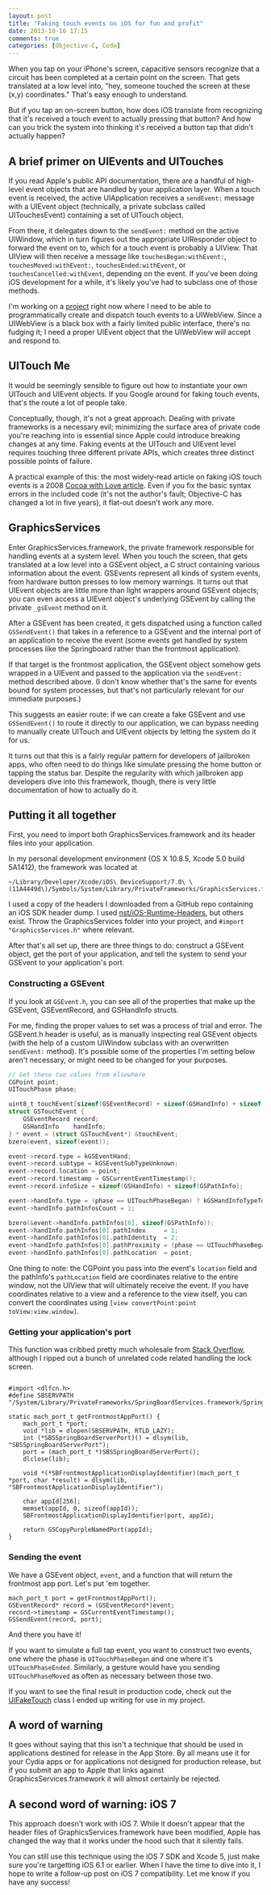 ```yaml
---
layout: post
title: "Faking touch events on iOS for fun and profit"
date: 2013-10-16 17:15
comments: true
categories: [Objective-C, Code]
---
```


When you tap on your iPhone's screen, capacitive sensors recognize that a circuit has been completed at a certain point on the screen. That gets translated at a low level into, "hey, someone touched the screen at these (x,y) coordinates." That's easy enough to understand.

But if you tap an on-screen button, how does iOS translate from recognizing that it's received a touch event to actually pressing that button? And how can you trick the system into thinking it's received a button tap that didn't actually happen?

## A brief primer on UIEvents and UITouches
If you read Apple's public API documentation, there are a handful of high-level event objects that are handled by your application layer. When a touch event is received, the active UIApplication receives a `sendEvent:` message with a UIEvent object (technically, a private subclass called UITouchesEvent) containing a set of UITouch object.

From there, it delegates down to the `sendEvent:` method on the active UIWindow, which in turn figures out the appropriate UIResponder object to forward the event on to, which for a touch event is probably a UIView. That UIView will then receive a message like `touchesBegan:withEvent:`, `touchesMoved:withEvent:`, `touchesEnded:withEvent`, or `touchesCancelled:withEvent`, depending on the event. If you've been doing iOS development for a while, it's likely you've had to subclass one of those methods.

I'm working on a [project](https://github.com/lazerwalker/capybara-touch) right now where I need to be able to programmatically create and dispatch touch events to a UIWebView. Since a UIWebView is a black box with a fairly limited public interface, there's no fudging it; I need a proper UIEvent object that the UIWebView will accept and respond to.

## UITouch Me
It would be seemingly sensible to figure out how to instantiate your own UITouch and UIEvent objects. If you Google around for faking touch events, that's the route a lot of people take.

Conceptually, though, it's not a great approach. Dealing with private frameworks is a necessary evil; minimizing the surface area of private code you're reaching into is essential since Apple could introduce breaking changes at any time. Faking events at the UITouch and UIEvent level requires touching three different private APIs, which creates three distinct possible points of failure.

A practical example of this: the most widely-read article on faking iOS touch events is a 2008 [Cocoa with Love article](http://www.cocoawithlove.com/2008/10/synthesizing-touch-event-on-iphone.html). Even if you fix the basic syntax errors in the included code (it's not the author's fault; Objective-C has changed a lot in five years), it flat-out doesn't work any more.


## GraphicsServices

Enter GraphicsServices.framework, the private framework responsible for handling events at a system level. When you touch the screen, that gets translated at a low level into a GSEvent object, a C struct containing various information about the event. GSEvents represent all kinds of system events, from hardware button presses to low memory warnings. It turns out that UIEvent objects are little more than light wrappers around GSEvent objects; you can even access a UIEvent object's underlying GSEvent by calling the private `_gsEvent` method on it.

After a GSEvent has been created, it gets dispatched using a function called `GSSendEvent()` that takes in a reference to a GSEvent and the internal port of an application to receive the event (some events get handled by system processes like the Springboard rather than the frontmost application).

If that target is the frontmost application, the GSEvent object somehow gets wrapped in a UIEvent and passed to the application via the `sendEvent:` method described above. (I don't know whether that's the same for events bound for system processes, but that's not particularly relevant for our immediate purposes.)


This suggests an easier route: if we can create a fake GSEvent and use `GSSendEvent()` to route it directly to our application, we can bypass needing to manually create UITouch and UIEvent objects by letting the system do it for us.

It turns out that this is a fairly regular pattern for developers of jailbroken apps, who  often need to do things like simulate pressing the home button or tapping the status bar. Despite the regularity with which jailbroken app developers dive into this framework, though, there is very little documentation of how to actually do it.

## Putting it all together

First, you need to import both GraphicsServices.framework and its header files into your application.

In my personal development environment (OS X 10.8.5, Xcode 5.0 build 5A1412), the framework was located at

	~/Library/Developer/Xcode/iOS\ DeviceSupport/7.0\ \(11A4449d\)/Symbols/System/Library/PrivateFrameworks/GraphicsServices.framework`

I used a copy of the headers I downloaded from a GitHub repo containing an iOS SDK header dump. I used [nst/iOS-Runtime-Headers](https://github.com/nst/iOS-Runtime-Headers), but others exist. Throw the GraphicsServices folder into your project, and `#import "GraphicsServices.h"` where relevant.

After that's all set up, there are three things to do: construct a GSEvent object, get the port of your application, and tell the system to send your GSEvent to your application's port.

### Constructing a GSEvent

If you look at `GSEvent.h`, you can see all of the properties that make up the GSEvent, GSEventRecord, and GSHandInfo structs.

For me, finding the proper values to set was a process of trial and error. The GSEvent.h header is useful, as is manually inspecting real GSEvent objects (with the help of a custom UIWindow subclass with an overwritten `sendEvent:` method). It's possible some of the properties I'm setting below aren't necessary, or might need to be changed for your purposes.

``` objective-c
// Get these two values from elsewhere
CGPoint point;
UITouchPhase phase;

uint8_t touchEvent[sizeof(GSEventRecord) + sizeof(GSHandInfo) + sizeof(GSPathInfo)];
struct GSTouchEvent {
    GSEventRecord record;
    GSHandInfo    handInfo;
} * event = (struct GSTouchEvent*) &touchEvent;
bzero(event, sizeof(event));

event->record.type = kGSEventHand;
event->record.subtype = kGSEventSubTypeUnknown;
event->record.location = point;
event->record.timestamp = GSCurrentEventTimestamp();
event->record.infoSize = sizeof(GSHandInfo) + sizeof(GSPathInfo);

event->handInfo.type = (phase == UITouchPhaseBegan) ? kGSHandInfoTypeTouchDown : kGSHandInfoTypeTouchUp;
event->handInfo.pathInfosCount = 1;

bzero(&event->handInfo.pathInfos[0], sizeof(GSPathInfo));
event->handInfo.pathInfos[0].pathIndex     = 1;
event->handInfo.pathInfos[0].pathIdentity  = 2;
event->handInfo.pathInfos[0].pathProximity = (phase == UITouchPhaseBegan) ? 0x03 : 0x00;
event->handInfo.pathInfos[0].pathLocation  = point;

```


One thing to note: the CGPoint you pass into the event's `location` field and the pathInfo's `pathLocation` field are coordinates relative to the entire window, not the UIView that will ultimately receive the event. If you have coordinates relative to a view and a reference to the view itself, you can convert the coordinates using `[view convertPoint:point toView:view.window]`.

### Getting your application's port

This function was cribbed pretty much wholesale from [Stack Overflow](http://stackoverflow.com/questions/16156831/how-to-find-the-purple-port-for-the-front-most-application-in-ios-5-and-above/16157532), although I ripped out a bunch of unrelated code related handling the lock screen.

```

#import <dlfcn.h>
#define SBSERVPATH  "/System/Library/PrivateFrameworks/SpringBoardServices.framework/SpringBoardServices"

static mach_port_t getFrontmostAppPort() {
	mach_port_t *port;
	void *lib = dlopen(SBSERVPATH, RTLD_LAZY);
	int (*SBSSpringBoardServerPort)() = dlsym(lib, "SBSSpringBoardServerPort");
	port = (mach_port_t *)SBSSpringBoardServerPort();
	dlclose(lib);

	void *(*SBFrontmostApplicationDisplayIdentifier)(mach_port_t *port, char *result) = dlsym(lib, "SBFrontmostApplicationDisplayIdentifier");

	char appId[256];
	memset(appId, 0, sizeof(appId));
	SBFrontmostApplicationDisplayIdentifier(port, appId);

	return GSCopyPurpleNamedPort(appId);
}
```

### Sending the event

We have a GSEvent object, `event`, and a function that will return the frontmost app port. Let's put 'em together.

```
mach_port_t port = getFrontmostAppPort();
GSEventRecord* record = (GSEventRecord*)event;
record->timestamp = GSCurrentEventTimestamp();
GSSendEvent(record, port);
```

And there you have it!

If you want to simulate a full tap event, you want to construct two events, one where the phase is `UITouchPhaseBegan` and one where it's `UITouchPhaseEnded`. Similarly, a gesture would have you sending `UITouchPhaseMoved` as often as necessary between those two.

If you want to see the final result in production code, check out the [UIFakeTouch](https://github.com/lazerwalker/capybara-touch/blob/master/ios/capybara-touch/Extensions/UIFakeTouch.m) class I ended up writing for use in my project.

## A word of warning
It goes without saying that this isn't a technique that should be used in applications destined for release in the App Store. By all means use it for your Cydia apps or for applications not designed for production release, but if you submit an app to Apple that links against GraphicsServices.framework it will almost certainly be rejected.


## A second word of warning: iOS 7
This approach doesn't work with iOS 7. While it doesn't appear that the header files of GraphicsServices.framework have been modified, Apple has changed the way that it works under the hood such that it silently fails.

You can still use this technique using the iOS 7 SDK and Xcode 5, just make sure you're targetting iOS 6.1 or earlier. When I have the time to dive into it, I hope to write a follow-up post on iOS 7 compatibility. Let me know if you have any success!
